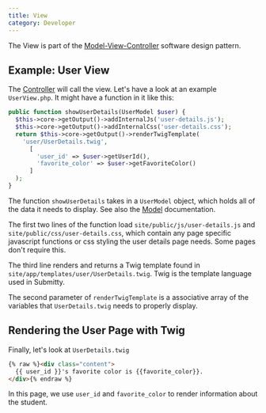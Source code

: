 ```yaml
---
title: View
category: Developer
---
```


The View is part of the [Model-View-Controller](index) software design
pattern.

## Example: User View

The [Controller](controller) will call the view.  Let's have a look at
an example `UserView.php`. It might have a function in it like this:

```PHP
public function showUserDetails(UserModel $user) {
  $this->core->getOutput()->addInternalJs('user-details.js');
  $this->core->getOutput()->addInternalCss('user-details.css');
  return $this->core->getOutput()->renderTwigTemplate(
    'user/UserDetails.twig',
      [
        'user_id' => $user->getUserId(),
        'favorite_color' => $user->getFavoriteColor()
      ]
  );
}
```

The function `showUserDetails` takes in a `UserModel` object, which
holds all of the data it needs to display.  See also the
[Model](model) documentation.

The first two lines of the function load
`site/public/js/user-details.js` and
`site/public/css/user-details.css`, which contain any page specific
javascript functions or css styling the user details page needs. Some
pages don't require this.

The third line renders and returns a Twig template found in
`site/app/templates/user/UserDetails.twig`.  Twig is the template
language used in Submitty.

The second parameter of `renderTwigTemplate` is a associative array of
the variables that `UserDetails.twig` needs to properly display.

## Rendering the User Page with Twig

Finally, let's look at `UserDetails.twig`

```html
{% raw %}<div class="content">
  {{ user_id }}'s favorite color is {{favorite_color}}.
</div>{% endraw %}
```

In this page, we use `user_id` and `favorite_color` to render information
about the student.